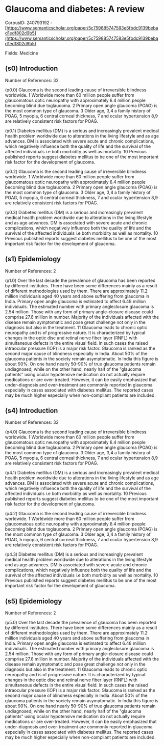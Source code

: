 # Glaucoma and diabetes: A review

CorpusID: 240793192 - [https://www.semanticscholar.org/paper/5c759885747583e5fbdc9139bebad1edf802d9b5](https://www.semanticscholar.org/paper/5c759885747583e5fbdc9139bebad1edf802d9b5)

Fields: Medicine

## (s0) Introduction
Number of References: 32

(p0.0) Glaucoma is the second leading cause of irreversible blindness worldwide. 1 Worldwide more than 60 million people suffer from glaucomatous optic neuropathy with approximately 8.4 million people becoming blind due toglaucoma. 2 Primary open angle glaucoma (POAG) is the most common type of glaucoma. 3 Older age, 3,4 a family history of POAG, 5 myopia, 6 central corneal thickness, 7 and ocular hypertension 8,9 are relatively consistent risk factors for POAG.

(p0.1) Diabetes mellitus (DM) is a serious and increasingly prevalent medical health problem worldwide due to alterations in the living lifestyle and as age advances. DM is associated with severe acute and chronic complications, which negatively influence both the quality of life and the survival of the affected individuals i.e both morbidity as well as mortality. 10 Previous published reports suggest diabetes mellitus to be one of the most important risk factor for the development of glaucoma.

(p0.2) Glaucoma is the second leading cause of irreversible blindness worldwide. 1 Worldwide more than 60 million people suffer from glaucomatous optic neuropathy with approximately 8.4 million people becoming blind due toglaucoma. 2 Primary open angle glaucoma (POAG) is the most common type of glaucoma. 3 Older age, 3,4 a family history of POAG, 5 myopia, 6 central corneal thickness, 7 and ocular hypertension 8,9 are relatively consistent risk factors for POAG.

(p0.3) Diabetes mellitus (DM) is a serious and increasingly prevalent medical health problem worldwide due to alterations in the living lifestyle and as age advances. DM is associated with severe acute and chronic complications, which negatively influence both the quality of life and the survival of the affected individuals i.e both morbidity as well as mortality. 10 Previous published reports suggest diabetes mellitus to be one of the most important risk factor for the development of glaucoma.
## (s1) Epidemiology
Number of References: 2

(p1.0) Over the last decade the prevalence of glaucoma has been reported by different institutes. There have been some differences mainly as a result of different methodologies used by them. There are approximately 11.2 million individuals aged 40 years and above suffering from glaucoma in India. Primary open angle glaucoma is estimated to affect 6.48 million individuals. The estimated number with primary angleclosure glaucoma is 2.54 million. Those with any form of primary angle-closure disease could comprise 27.6 million in number. Majority of the individuals affected with the disease remain aymptomatic and pose great challenge not only in the diagnosis but also in the treatment. 11 Glaucoma leads to chronic optic neuropathy and is of progressive nature. It is characterized by typical changes in the optic disc and retinal nerve fiber layer (RNFL) with simultaneous defects in the entire visual field. In such cases the raised intraocular pressure (IOP) is a major risk factor. Glaucoma is ranked as the second major cause of blindness especially in India. About 50% of the glaucoma patients in the society remain asymptomatic. In India this figure is about 90%. On one hand nearly 50-90% of true glaucoma patients remain undiagnosed, while on the other hand, nearly half of the "glaucoma patients" using ocular hypotensive medication do not actually require medications or are over-treated. However, it can be easily emphasized that under-diagnosis and over-treatment are commonly reported in glaucoma especially in cases associated with diabetes mellitus. The reported cases may be much higher especially when non-compliant patients are included.
## (s4) Introduction
Number of References: 32

(p4.0) Glaucoma is the second leading cause of irreversible blindness worldwide. 1 Worldwide more than 60 million people suffer from glaucomatous optic neuropathy with approximately 8.4 million people becoming blind due toglaucoma. 2 Primary open angle glaucoma (POAG) is the most common type of glaucoma. 3 Older age, 3,4 a family history of POAG, 5 myopia, 6 central corneal thickness, 7 and ocular hypertension 8,9 are relatively consistent risk factors for POAG.

(p4.1) Diabetes mellitus (DM) is a serious and increasingly prevalent medical health problem worldwide due to alterations in the living lifestyle and as age advances. DM is associated with severe acute and chronic complications, which negatively influence both the quality of life and the survival of the affected individuals i.e both morbidity as well as mortality. 10 Previous published reports suggest diabetes mellitus to be one of the most important risk factor for the development of glaucoma.

(p4.2) Glaucoma is the second leading cause of irreversible blindness worldwide. 1 Worldwide more than 60 million people suffer from glaucomatous optic neuropathy with approximately 8.4 million people becoming blind due toglaucoma. 2 Primary open angle glaucoma (POAG) is the most common type of glaucoma. 3 Older age, 3,4 a family history of POAG, 5 myopia, 6 central corneal thickness, 7 and ocular hypertension 8,9 are relatively consistent risk factors for POAG.

(p4.3) Diabetes mellitus (DM) is a serious and increasingly prevalent medical health problem worldwide due to alterations in the living lifestyle and as age advances. DM is associated with severe acute and chronic complications, which negatively influence both the quality of life and the survival of the affected individuals i.e both morbidity as well as mortality. 10 Previous published reports suggest diabetes mellitus to be one of the most important risk factor for the development of glaucoma.
## (s5) Epidemiology
Number of References: 2

(p5.0) Over the last decade the prevalence of glaucoma has been reported by different institutes. There have been some differences mainly as a result of different methodologies used by them. There are approximately 11.2 million individuals aged 40 years and above suffering from glaucoma in India. Primary open angle glaucoma is estimated to affect 6.48 million individuals. The estimated number with primary angleclosure glaucoma is 2.54 million. Those with any form of primary angle-closure disease could comprise 27.6 million in number. Majority of the individuals affected with the disease remain aymptomatic and pose great challenge not only in the diagnosis but also in the treatment. 11 Glaucoma leads to chronic optic neuropathy and is of progressive nature. It is characterized by typical changes in the optic disc and retinal nerve fiber layer (RNFL) with simultaneous defects in the entire visual field. In such cases the raised intraocular pressure (IOP) is a major risk factor. Glaucoma is ranked as the second major cause of blindness especially in India. About 50% of the glaucoma patients in the society remain asymptomatic. In India this figure is about 90%. On one hand nearly 50-90% of true glaucoma patients remain undiagnosed, while on the other hand, nearly half of the "glaucoma patients" using ocular hypotensive medication do not actually require medications or are over-treated. However, it can be easily emphasized that under-diagnosis and over-treatment are commonly reported in glaucoma especially in cases associated with diabetes mellitus. The reported cases may be much higher especially when non-compliant patients are included.
